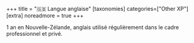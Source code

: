+++
title = "🇬🇧 Langue anglaise"
[taxonomies]
categories=["Other XP"]
[extra]
noreadmore = true
+++

1 an en Nouvelle-Zélande, anglais utilisé régulièrement dans le cadre professionnel et privé.
<!-- more -->